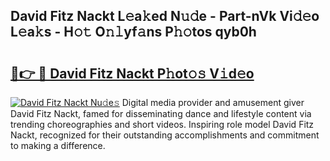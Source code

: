 ## David Fitz Nackt L𝚎a𝚔ed N𝚞𝚍e - Part-nVk Vi𝚍𝚎o L𝚎a𝚔s - H𝚘𝚝 O𝚗𝚕yf𝚊ns P𝚑𝚘tos qyb0h

# <h2><a href="http://kfdq27.oniu.top/?m=David+Fitz+Nackt">🔗👉 🔴 David Fitz Nackt P𝚑ot𝚘𝚜 V𝚒d𝚎o</a></h2>

[![David Fitz Nackt Nu𝚍e𝚜](https://i.imgur.com/0qMVB7G.gif)](http://kfdq27.oniu.top/?m=David+Fitz+Nackt)
Digital media provider and amusement giver David Fitz Nackt, famed for disseminating dance and lifestyle content via trending choreographies and short videos. Inspiring role model David Fitz Nackt, recognized for their outstanding accomplishments and commitment to making a difference.  
